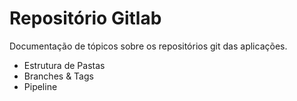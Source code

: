 # Repositório Gitlab

Documentação de tópicos sobre os repositórios git das aplicações.

- Estrutura de Pastas
- Branches & Tags
- Pipeline